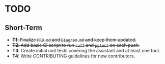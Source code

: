 # TODO

## Short-Term
- ~~**T1**: Finalize `PRD.md` and `Diagram.md` and keep them updated.~~
- ~~**T2**: Add basic CI script to run `ruff` and `pytest` on each push.~~
- **T3**: Create initial unit tests covering the assistant and at least one tool.
- **T4**: Write CONTRIBUTING guidelines for new contributors.
